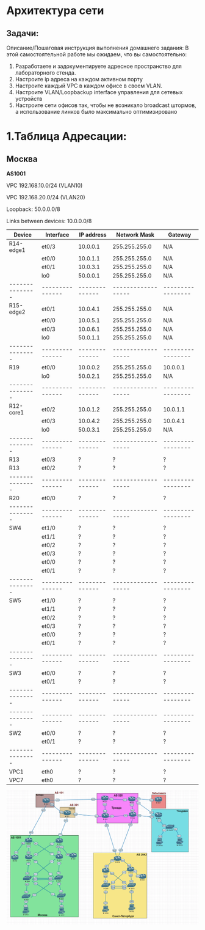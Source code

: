 # Архитектура сети


## Задачи:
Описание/Пошаговая инструкция выполнения домашнего задания:
В этой самостоятельной работе мы ожидаем, что вы самостоятельно:

1. Разработаете и задокументируете адресное пространство для лабораторного стенда.
2. Настроите ip адреса на каждом активном порту
3. Настроите каждый VPC в каждом офисе в своем VLAN.
4. Настроите VLAN/Loopbackup interface управления для сетевых устройств
5. Настроите сети офисов так, чтобы не возникало broadcast штормов, а использование линков было максимально оптимизировано

# 1.Таблица Адресации:
## Москва
**AS1001**

VPC 192.168.10.0/24 (VLAN10)

VPC 192.168.20.0/24 (VLAN20)

Loopback: 50.0.0.0/8

Links between devices: 10.0.0.0/8


| Device        | Interface     | IP address   | Network Mask     | Gateway         |
| ------------- | ------------- | ----------   | ---------------  | --------------  |
| R14-edge1     | et0/3         | 10.0.0.1     | 255.255.255.0    | N/A             |
|               | et0/0         | 10.0.1.1     | 255.255.255.0    | N/A             |
|               | et0/1         | 10.0.3.1     | 255.255.255.0    | N/A             |
|               | lo0           | 50.0.0.1     | 255.255.255.0    | N/A             |
|---------------|---------------|--------------|------------------|-----------------|
| R15-edge2     | et0/1         | 10.0.4.1     | 255.255.255.0    | N/A             |
|               | et0/0         | 10.0.5.1     | 255.255.255.0    | N/A             |
|               | et0/3         | 10.0.6.1     | 255.255.255.0    | N/A             |
|               | lo0           | 50.0.1.1     | 255.255.255.0    | N/A             |
|---------------|---------------|--------------|------------------|-----------------|
| R19           | et0/0         | 10.0.0.2     | 255.255.255.0    | 10.0.0.1        |
|               | lo0           | 50.0.2.1     | 255.255.255.0    | N/A             |
|---------------|---------------|--------------|------------------|-----------------|
| R12-core1     | et0/2         | 10.0.1.2     | 255.255.255.0    | 10.0.1.1        |
|               | et0/3         | 10.0.4.2     | 255.255.255.0    | 10.0.4.1        |
|               | lo0           | 50.0.3.1     | 255.255.255.0    | N/A             |
|---------------|---------------|--------------|------------------|-----------------|
| R13           | et0/3         | ?            | ?                | ?               |
| R13           | et0/2         | ?            | ?                | ?               |  
|---------------|---------------|--------------|------------------|-----------------|
| R20           | et0/0         | ?            | ?                | ?               |
|---------------|---------------|--------------|------------------|-----------------|
| SW4           | et1/0         | ?            | ?                | ?               |
|               | et1/1         | ?            | ?                | ?               |
|               | et0/2         | ?            | ?                | ?               |
|               | et0/3         | ?            | ?                | ?               |
|               | et0/0         | ?            | ?                | ?               |
|               | et0/1         | ?            | ?                | ?               |
|---------------|---------------|--------------|------------------|-----------------|
| SW5           | et1/0         | ?            | ?                | ?               |
|               | et1/1         | ?            | ?                | ?               |
|               | et0/2         | ?            | ?                | ?               |
|               | et0/3         | ?            | ?                | ?               |
|               | et0/0         | ?            | ?                | ?               |
|               | et0/1         | ?            | ?                | ?               |
|---------------|---------------|--------------|------------------|-----------------|
| SW3           | et0/0         | ?            | ?                | ?               |
|               | et0/1         | ?            | ?                | ?               |
|---------------|---------------|--------------|------------------|-----------------|
|---------------|---------------|--------------|------------------|-----------------|
| SW2           | et0/0         | ?            | ?                | ?               |
|               | et0/1         | ?            | ?                | ?               |
|---------------|---------------|--------------|------------------|-----------------|
| VPC1          | eth0          | ?            | ?                | ?               |
| VPC7          | eth0          | ?            | ?                | ?               |



![tempschema](https://github.com/AlexanderRudakov/airudakov_otus_network_engineer_cource/blob/main/LABS/011%20Network%20Architecture/pictures/tmpschema.PNG)

